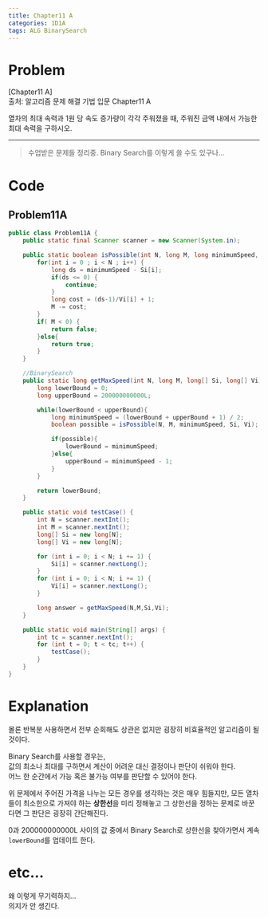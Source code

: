 ```yaml
---
title: Chapter11 A
categories: 1D1A
tags: ALG BinarySearch
---
```


# Problem
[Chapter11 A]  
출처: 알고리즘 문제 해결 기법 입문 Chapter11 A  

열차의 최대 속력과 1원 당 속도 증가량이 각각 주워졌을 때,
주워진 금액 내에서 가능한 최대 속력을 구하시오.  

* * *  

> 수업받은 문제들 정리중. Binary Search를 이렇게 쓸 수도 있구나...

# Code  

## Problem11A  
~~~java
public class Problem11A {
    public static final Scanner scanner = new Scanner(System.in);

    public static boolean isPossible(int N, long M, long minimumSpeed, long[] Si, long[] Vi){
        for(int i = 0 ; i < N ; i++) {
            long ds = minimumSpeed - Si[i];
            if(ds <= 0) {
                continue;
            }
            long cost = (ds-1)/Vi[i] + 1;
            M -= cost;
        }
        if( M < 0) {
            return false;
        }else{
            return true;
        }
    }

    //BinarySearch
    public static long getMaxSpeed(int N, long M, long[] Si, long[] Vi) {
        long lowerBound = 0;
        long upperBound = 200000000000L;

        while(lowerBound < upperBound){
            long minimumSpeed = (lowerBound + upperBound + 1) / 2;
            boolean possible = isPossible(N, M, minimumSpeed, Si, Vi);

            if(possible){
                lowerBound = minimumSpeed;
            }else{
                upperBound = minimumSpeed - 1;
            }
        }

        return lowerBound;
    }

    public static void testCase() {
        int N = scanner.nextInt();
        int M = scanner.nextInt();
        long[] Si = new long[N];
        long[] Vi = new long[N];

        for (int i = 0; i < N; i += 1) {
            Si[i] = scanner.nextLong();
        }
        for (int i = 0; i < N; i += 1) {
            Vi[i] = scanner.nextLong();
        }

        long answer = getMaxSpeed(N,M,Si,Vi);
    }

    public static void main(String[] args) {
        int tc = scanner.nextInt();
        for (int t = 0; t < tc; t++) {
            testCase();
        }
    }
}
~~~

# Explanation  
몰론 반복분 사용하면서 전부 순회해도 상관은 없지만 굉장히 비효율적인 알고리즘이 될 것이다.  

Binary Search를 사용할 경우는,  
값의 최소나 최대를 구하면서 계산이 어려운 대신 결정이나 판단이 쉬워야 한다.  
어느 한 순간에서 가능 혹은 불가능 여부를 판단할 수 있어야 한다.  

위 문제에서 주어진 가격을 나누는 모든 경우를 생각하는 것은 매우 힘들지만, 모든 열차들이 최소한으로 가져야 하는 **상한선**을 미리 정해놓고 그 상한선을 정하는 문제로 바꾼다면 그 판단은 굉장히 간단해진다.  

0과 200000000000L 사이의 값 중에서 Binary Search로 상한선을 찾아가면서 계속 `lowerBound`를 업데이트 한다.  


# etc...  
왜 이렇게 무기력하지...  
의지가 안 생긴다.  
